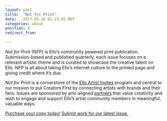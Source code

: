 ```yaml
---
layout: post
title:  "Not for Print"
date:   2017-05-16 01:23:45 MDT
categories: about
position: 8
redirect_from:
  
---
```


*Not for Print* (NFP) is Ello’s community powered print publication. Submission-based and published quarterly, each issue focuses on a relevant artistic theme and is curated to showcase the creative talent on Ello. NFP is all about taking Ello’s internet culture to the printed page and giving credit where it’s due.

*Not for Print* is a cornerstone of the [Ello Artist Invites](https://ello.co/discover/artist-invites) program and central to our mission to put Creators First by connecting artists with brands and their fans. Issues are sponsored by arts-aligned [partners](https://ello.co/wtf/about/brands/) that value creativity and wish to engage and support Ello’s artist community members in meaningful, valuable ways.

[Purchase your copy today!](https://notforprint.co/)
[Submit work for our latest issue.](https://ello.co/discover/not-for-print)
